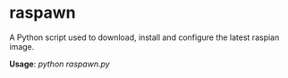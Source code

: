 <h1><b>raspawn</b></h1>

A Python script used to download, install and configure the latest raspian image.

<b>Usage</b>: 
<i>python raspawn.py</i> 
